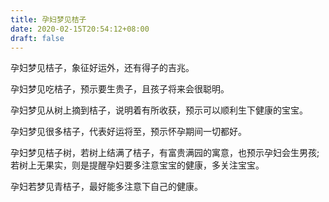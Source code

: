 ```yaml
---
title: 孕妇梦见桔子
date: 2020-02-15T20:54:12+08:00
draft: false
---
```


孕妇梦见桔子，象征好运外，还有得子的吉兆。


孕妇梦见吃桔子，预示要生贵子，且孩子将来会很聪明。


孕妇梦见从树上摘到桔子，说明着有所收获，预示可以顺利生下健康的宝宝。


孕妇梦见很多桔子，代表好运将至，预示怀孕期间一切都好。


孕妇梦见桔子树，若树上结满了桔子，有富贵满园的寓意，也预示孕妇会生男孩;若树上无果实，则是提醒孕妇要多注意宝宝的健康，多关注宝宝。


孕妇若梦见青桔子，最好能多注意下自己的健康。

